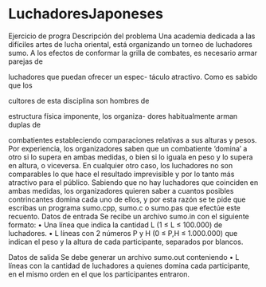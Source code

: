 # LuchadoresJaponeses
Ejercicio de progra
Descripción del problema
Una academia dedicada a las difíciles artes de
lucha oriental, está organizando un torneo de
luchadores sumo.
A los efectos de conformar la grilla de
combates, es necesario armar parejas de

luchadores que puedan ofrecer un espec-
táculo atractivo. Como es sabido que los

cultores de esta disciplina son hombres de

estructura física imponente, los organiza-
dores habitualmente arman duplas de

combatientes estableciendo comparaciones
relativas a sus alturas y pesos.
Por experiencia, los organizadores saben que
un combatiente ‘domina’ a otro si lo supera en
ambas medidas, o bien si lo iguala en peso y lo
supera en altura, o viceversa. En cualquier otro
caso, los luchadores no son comparables lo que
hace el resultado imprevisible y por lo tanto más
atractivo para el público.
Sabiendo que no hay luchadores que
coinciden en ambas medidas, los organizadores
quieren saber a cuantos posibles contrincantes
domina cada uno de ellos, y por esta razón se te
pide que escribas un programa sumo.cpp,
sumo.c o sumo.pas que efectúe este recuento.
Datos de entrada
Se recibe un archivo sumo.in con el
siguiente formato:
• Una línea que indica la cantidad L (1 ≤
L ≤ 100.000) de luchadores.
• L líneas con 2 números P y H (0 ≤ P,H
≤ 1.000.000) que indican el peso y la altura
de cada participante, separados por
blancos.

Datos de salida
Se debe generar un archivo sumo.out
conteniendo
• L líneas con la cantidad de luchadores a
quienes domina cada participante, en el
mismo orden en el que los participantes
entraron.
